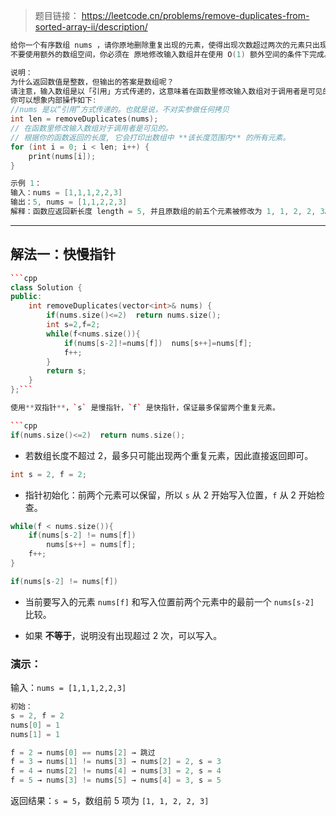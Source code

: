>题目链接：
>https://leetcode.cn/problems/remove-duplicates-from-sorted-array-ii/description/
```cpp
给你一个有序数组 nums ，请你原地删除重复出现的元素，使得出现次数超过两次的元素只出现两次 ，返回删除后数组的新长度。
不要使用额外的数组空间，你必须在 原地修改输入数组并在使用 O(1) 额外空间的条件下完成。

说明：
为什么返回数值是整数，但输出的答案是数组呢？
请注意，输入数组是以「引用」方式传递的，这意味着在函数里修改输入数组对于调用者是可见的。
你可以想象内部操作如下:
//nums 是以“引用”方式传递的。也就是说，不对实参做任何拷贝
int len = removeDuplicates(nums);
// 在函数里修改输入数组对于调用者是可见的。
// 根据你的函数返回的长度, 它会打印出数组中 **该长度范围内** 的所有元素。
for (int i = 0; i < len; i++) {
    print(nums[i]);
}

示例 1：
输入：nums = [1,1,1,2,2,3]
输出：5, nums = [1,1,2,2,3]
解释：函数应返回新长度 length = 5, 并且原数组的前五个元素被修改为 1, 1, 2, 2, 3。 不需要考虑数组中超出新长度后面的元素。
```

---
## 解法一：快慢指针

```cpp
```cpp
class Solution {
public:
    int removeDuplicates(vector<int>& nums) {
        if(nums.size()<=2)  return nums.size();
        int s=2,f=2;
        while(f<nums.size()){
            if(nums[s-2]!=nums[f])  nums[s++]=nums[f];
            f++;
        }
        return s;
    }
};```

使用**双指针**，`s` 是慢指针，`f` 是快指针，保证最多保留两个重复元素。

```cpp
if(nums.size()<=2)  return nums.size();
```
- 若数组长度不超过 2，最多只可能出现两个重复元素，因此直接返回即可。
    
```cpp
int s = 2, f = 2;
```
- 指针初始化：前两个元素可以保留，所以 `s` 从 2 开始写入位置，`f` 从 2 开始检查。
    
```cpp
while(f < nums.size()){
    if(nums[s-2] != nums[f])
        nums[s++] = nums[f];
    f++;
}
```

```cpp
if(nums[s-2] != nums[f])
```

- 当前要写入的元素 `nums[f]` 和写入位置前两个元素中的最前一个 `nums[s-2]` 比较。
    
- 如果 **不等于**，说明没有出现超过 2 次，可以写入。
    

### 演示：
输入：`nums = [1,1,1,2,2,3]`
```cpp
初始：
s = 2, f = 2
nums[0] = 1
nums[1] = 1

f = 2 → nums[0] == nums[2] → 跳过
f = 3 → nums[1] != nums[3] → nums[2] = 2, s = 3
f = 4 → nums[2] != nums[4] → nums[3] = 2, s = 4
f = 5 → nums[3] != nums[5] → nums[4] = 3, s = 5
```
返回结果：`s = 5`，数组前 5 项为 `[1, 1, 2, 2, 3]`

